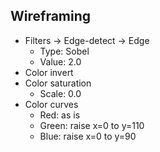 ## Wireframing

- Filters -> Edge-detect -> Edge
  - Type: Sobel
  - Value: 2.0
- Color invert
- Color saturation
  - Scale: 0.0
- Color curves
  - Red: as is
  - Green: raise x=0 to y=110
  - Blue: raise x=0 to y=90